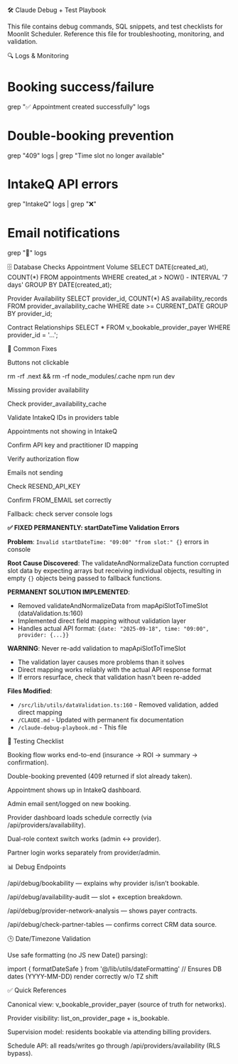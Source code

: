 🛠️ Claude Debug + Test Playbook

This file contains debug commands, SQL snippets, and test checklists for Moonlit Scheduler.
Reference this file for troubleshooting, monitoring, and validation.

🔍 Logs & Monitoring
# Booking success/failure
grep "✅ Appointment created successfully" logs

# Double-booking prevention
grep "409" logs | grep "Time slot no longer available"

# IntakeQ API errors
grep "IntakeQ" logs | grep "❌"

# Email notifications
grep "📧" logs

🗄️ Database Checks
Appointment Volume
SELECT DATE(created_at), COUNT(*)
FROM appointments
WHERE created_at > NOW() - INTERVAL '7 days'
GROUP BY DATE(created_at);

Provider Availability
SELECT provider_id, COUNT(*) AS availability_records
FROM provider_availability_cache
WHERE date >= CURRENT_DATE
GROUP BY provider_id;

Contract Relationships
SELECT *
FROM v_bookable_provider_payer
WHERE provider_id = '...';

🚨 Common Fixes

Buttons not clickable

rm -rf .next && rm -rf node_modules/.cache
npm run dev


Missing provider availability

Check provider_availability_cache

Validate IntakeQ IDs in providers table

Appointments not showing in IntakeQ

Confirm API key and practitioner ID mapping

Verify authorization flow

Emails not sending

Check RESEND_API_KEY

Confirm FROM_EMAIL set correctly

Fallback: check server console logs

**✅ FIXED PERMANENTLY: startDateTime Validation Errors**

**Problem**: `Invalid startDateTime: "09:00" "from slot:" {}` errors in console

**Root Cause Discovered**: The validateAndNormalizeData function corrupted slot data by expecting arrays but receiving individual objects, resulting in empty `{}` objects being passed to fallback functions.

**PERMANENT SOLUTION IMPLEMENTED**:
- Removed validateAndNormalizeData from mapApiSlotToTimeSlot (dataValidation.ts:160)
- Implemented direct field mapping without validation layer
- Handles actual API format: `{date: "2025-09-18", time: "09:00", provider: {...}}`

**WARNING**: Never re-add validation to mapApiSlotToTimeSlot
- The validation layer causes more problems than it solves
- Direct mapping works reliably with the actual API response format
- If errors resurface, check that validation hasn't been re-added

**Files Modified**:
- `/src/lib/utils/dataValidation.ts:160` - Removed validation, added direct mapping
- `/CLAUDE.md` - Updated with permanent fix documentation
- `/claude-debug-playbook.md` - This file

🧪 Testing Checklist

Booking flow works end-to-end (insurance → ROI → summary → confirmation).

Double-booking prevented (409 returned if slot already taken).

Appointment shows up in IntakeQ dashboard.

Admin email sent/logged on new booking.

Provider dashboard loads schedule correctly (via /api/providers/availability).

Dual-role context switch works (admin ↔ provider).

Partner login works separately from provider/admin.

📊 Debug Endpoints

/api/debug/bookability — explains why provider is/isn’t bookable.

/api/debug/availability-audit — slot + exception breakdown.

/api/debug/provider-network-analysis — shows payer contracts.

/api/debug/check-partner-tables — confirms correct CRM data source.

🕒 Date/Timezone Validation

Use safe formatting (no JS new Date() parsing):

import { formatDateSafe } from '@/lib/utils/dateFormatting'
// Ensures DB dates (YYYY-MM-DD) render correctly w/o TZ shift

✅ Quick References

Canonical view: v_bookable_provider_payer (source of truth for networks).

Provider visibility: list_on_provider_page + is_bookable.

Supervision model: residents bookable via attending billing providers.


Schedule API: all reads/writes go through /api/providers/availability (RLS bypass).
